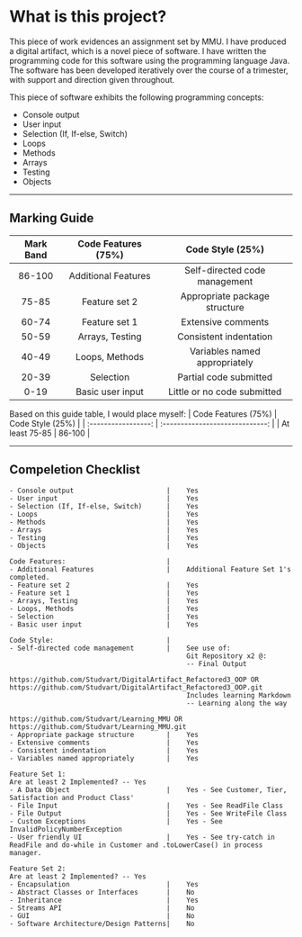 # What is this project?
This piece of work evidences an assignment set by MMU.
I have produced a digital artifact, which is a novel piece of software. 
I have written the programming code for this software using the programming language Java.
The software has been developed iteratively over the course of a trimester, with support and direction given throughout.

This piece of software exhibits the following programming concepts:
- Console output
- User input
- Selection (If, If-else, Switch)
- Loops
- Methods
- Arrays
- Testing
- Objects
________________________________
## Marking Guide
| Mark Band | Code Features (75%) | Code Style (25%)                |
| :------:  | :-----------------: | :-----------------------------: |
|86-100     |Additional Features  |Self-directed code management    |
|75-85      |Feature set 2        |Appropriate package structure    |
|60-74      |Feature set 1        |Extensive comments               |
|50-59      |Arrays, Testing      |Consistent indentation           |
|40-49      |Loops, Methods       |Variables named appropriately    |
|20-39      |Selection            |Partial code submitted           |
|0-19       |Basic user input     |Little or no code submitted      |

Based on this guide table, I would place myself:
| Code Features (75%) | Code Style (25%)                |
| :-----------------: | :-----------------------------: |
| At least 75-85  | 86-100 |

_________________________________
## Compeletion Checklist
    - Console output                       |    Yes
    - User input                           |    Yes
    - Selection (If, If-else, Switch)      |    Yes
    - Loops                                |    Yes
    - Methods                              |    Yes
    - Arrays                               |    Yes
    - Testing                              |    Yes
    - Objects                              |    Yes

    Code Features:                         |
    - Additional Features                  |    Additional Feature Set 1's completed.
    - Feature set 2                        |    Yes
    - Feature set 1                        |    Yes
    - Arrays, Testing                      |    Yes
    - Loops, Methods                       |    Yes
    - Selection                            |    Yes
    - Basic user input                     |    Yes

    Code Style:                            |
    - Self-directed code management        |    See use of:
                                                Git Repository x2 @: 
                                                -- Final Output
                                                https://github.com/Studvart/DigitalArtifact_Refactored3_OOP OR https://github.com/Studvart/DigitalArtifact_Refactored3_OOP.git
                                                Includes learning Markdown
                                                -- Learning along the way
                                                https://github.com/Studvart/Learning_MMU OR https://github.com/Studvart/Learning_MMU.git
    - Appropriate package structure        |    Yes
    - Extensive comments                   |    Yes
    - Consistent indentation               |    Yes
    - Variables named appropriately        |    Yes

    Feature Set 1:
    Are at least 2 Implemented? -- Yes
    - A Data Object                        |    Yes - See Customer, Tier, Satisfaction and Product Class'
    - File Input                           |    Yes - See ReadFile Class
    - File Output                          |    Yes - See WriteFile Class
    - Custom Exceptions                    |    Yes - See InvalidPolicyNumberException
    - User friendly UI                     |    Yes - See try-catch in ReadFile and do-while in Customer and .toLowerCase() in process manager.

    Feature Set 2:
    Are at least 2 Implemented? -- Yes
    - Encapsulation                        |    Yes
    - Abstract Classes or Interfaces       |    No
    - Inheritance                          |    Yes
    - Streams API                          |    No
    - GUI                                  |    No
    - Software Architecture/Design Patterns|    No
